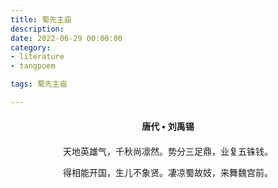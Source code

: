 ```yaml
---
title: 蜀先主庙
description:
date: 2022-06-29 00:00:00
category:
- literature
- tangpoem

tags: 蜀先主庙

---
```


<div id="poem-author">
唐代 • 刘禹锡
</div>
<div id="poem-body">
<p class="poem-paragraph">天地英雄气，千秋尚凛然。势分三足鼎，业复五铢钱。</p>
<p class="poem-paragraph">得相能开国，生儿不象贤。凄凉蜀故妓，来舞魏宫前。</p>

</div>

<style>

#poem-author {
    width: 100%;
    text-align: center;
    margin: 20px 0;
    font-weight: bold;
}
#poem-body {
    width: 100%;
    text-align: center;
}
.poem-paragraph {
    font-family: "仿宋"
}

</style>